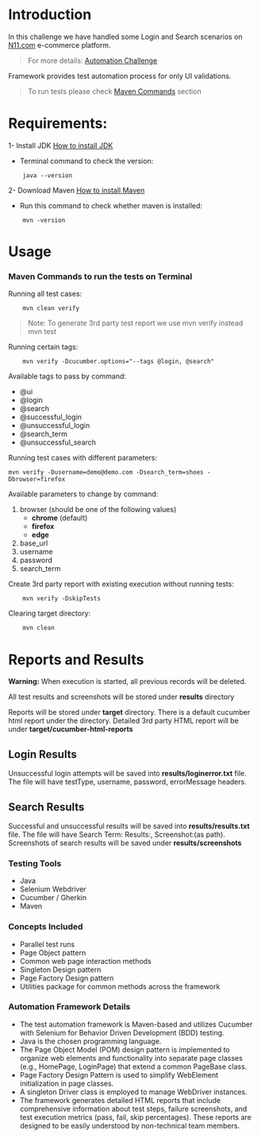 # Introduction

In this challenge we have handled some Login and Search scenarios on [N11.com](https://www.n11.com/) e-commerce platform.
>For more details: [Automation Challenge](Senior_QA_Engineer_-_Test_Automation_Challenge.pdf)

Framework provides test automation process for only UI validations.

>To run tests please check [Maven Commands](#maven-commands-to-run-the-tests-on-terminal) section

# Requirements:

1- Install JDK [How to install JDK](https://docs.oracle.com/en/java/javase/20/install/installation-jdk-microsoft-windows-platforms.html) 
-   Terminal command to check the version:

```
    java --version
```


2- Download Maven [How to install Maven](https://maven.apache.org/install.html)

- Run this command to check whether maven is installed: 

```
    mvn -version
```


# Usage 
### Maven Commands to run the tests on Terminal

Running all test cases:

```
    mvn clean verify
```

>Note: To generate 3rd party test report we use mvn verify instead mvn test

Running certain tags:

```
    mvn verify -Dcucumber.options="--tags @login, @search"
```

Available tags to pass by command:
- @ui
- @login
- @search
- @successful_login
- @unsuccessful_login
- @search_term
- @unsuccessful_search

Running test cases with different parameters:

```
mvn verify -Dusername=demo@demo.com -Dsearch_term=shoes -Dbrowser=firefox
```

Available parameters to change by command:
1.  browser (should be one of the following values)
    - <b>chrome</b> (default)
    - <b>firefox</b>
    - <b>edge</b>
2.  base_url
3.  username
4.  password
5.  search_term

Create 3rd party report with existing execution without running tests:

```
    mvn verify -DskipTests
```

Clearing target directory:

```
    mvn clean
```

# Reports and Results

**Warning:** When execution is started, all previous records will be deleted.

All test results and screenshots will be stored under <b>results</b> directory

Reports will be stored under <b>target</b> directory. There is a default cucumber html report under the directory. Detailed 3rd party HTML report will be under <b>target/cucumber-html-reports</b>

## Login Results

Unsuccessful login attempts will be saved into <b>results/loginerror.txt</b> file. The file will have testType, username, password, errorMessage headers.

## Search Results

Successful and unsuccessful results will be saved into  <b>results/results.txt</b> file. The file will have Search Term:<term>
Results:, Screenshot:(as path). Screenshots of search results will be saved under <b>results/screenshots</b>

### Testing Tools

- Java
- Selenium Webdriver
- Cucumber / Gherkin
- Maven

### Concepts Included

- Parallel test runs
- Page Object pattern
- Common web page interaction methods
- Singleton Design pattern
- Page Factory Design pattern
- Utilities package for common methods across the framework

### Automation Framework Details

-   The test automation framework is Maven-based and utilizes Cucumber with Selenium for Behavior Driven Development (BDD) testing.
-   Java is the chosen programming language.
-   The Page Object Model (POM) design pattern is implemented to organize web elements and functionality into separate page classes (e.g., HomePage, LoginPage) that extend a common PageBase class.
-   Page Factory Design Pattern is used to simplify WebElement initialization in page classes.
-   A singleton Driver class is employed to manage WebDriver instances.
-   The framework generates detailed HTML reports that include comprehensive information about test steps, failure screenshots, and test execution metrics (pass, fail, skip percentages). These reports are designed to be easily understood by non-technical team members.



